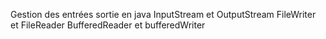 Gestion des entrées sortie en java
InputStream et OutputStream
FileWriter et FileReader
BufferedReader et bufferedWriter
